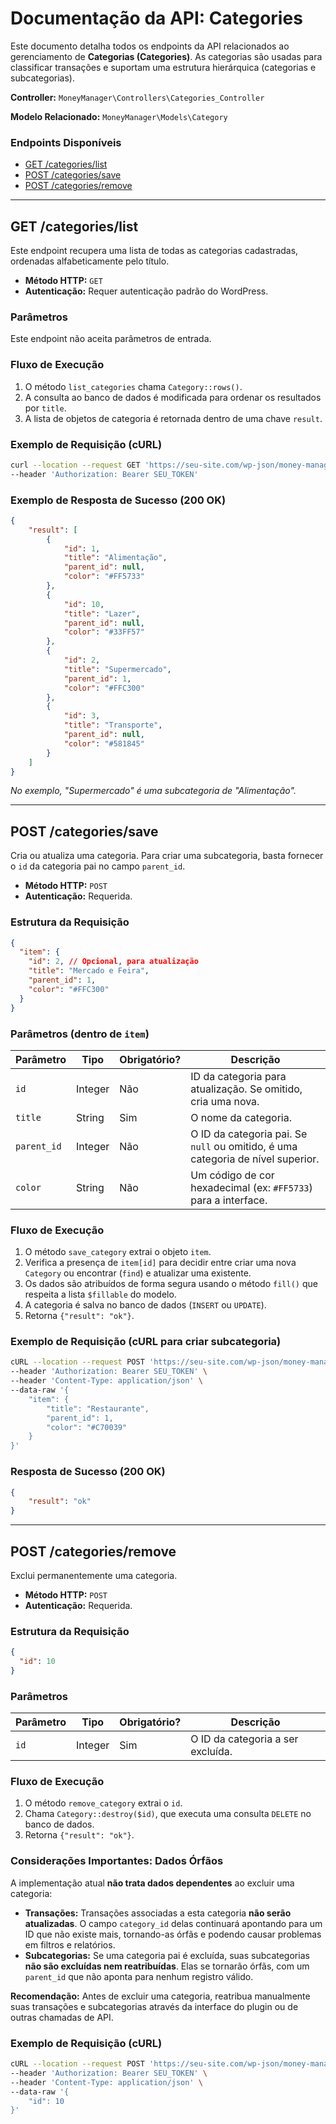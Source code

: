 # Documentação da API: Categories

Este documento detalha todos os endpoints da API relacionados ao gerenciamento de **Categorias (Categories)**. As categorias são usadas para classificar transações e suportam uma estrutura hierárquica (categorias e subcategorias).

**Controller:** `MoneyManager\Controllers\Categories_Controller`

**Modelo Relacionado:** `MoneyManager\Models\Category`

### Endpoints Disponíveis

- [GET /categories/list](#get-categorieslist)
- [POST /categories/save](#post-categoriessave)
- [POST /categories/remove](#post-categoriesremove)

---

## GET /categories/list

Este endpoint recupera uma lista de todas as categorias cadastradas, ordenadas alfabeticamente pelo título.

- **Método HTTP:** `GET`
- **Autenticação:** Requer autenticação padrão do WordPress.

### Parâmetros

Este endpoint não aceita parâmetros de entrada.

### Fluxo de Execução

1.  O método `list_categories` chama `Category::rows()`.
2.  A consulta ao banco de dados é modificada para ordenar os resultados por `title`.
3.  A lista de objetos de categoria é retornada dentro de uma chave `result`.

### Exemplo de Requisição (cURL)

```bash
curl --location --request GET 'https://seu-site.com/wp-json/money-manager/v1/categories/list' \
--header 'Authorization: Bearer SEU_TOKEN'
```

### Exemplo de Resposta de Sucesso (200 OK)

```json
{
    "result": [
        {
            "id": 1,
            "title": "Alimentação",
            "parent_id": null,
            "color": "#FF5733"
        },
        {
            "id": 10,
            "title": "Lazer",
            "parent_id": null,
            "color": "#33FF57"
        },
        {
            "id": 2,
            "title": "Supermercado",
            "parent_id": 1,
            "color": "#FFC300"
        },
        {
            "id": 3,
            "title": "Transporte",
            "parent_id": null,
            "color": "#581845"
        }
    ]
}
```
*No exemplo, "Supermercado" é uma subcategoria de "Alimentação".*

---

## POST /categories/save

Cria ou atualiza uma categoria. Para criar uma subcategoria, basta fornecer o `id` da categoria pai no campo `parent_id`.

- **Método HTTP:** `POST`
- **Autenticação:** Requerida.

### Estrutura da Requisição

```json
{
  "item": {
    "id": 2, // Opcional, para atualização
    "title": "Mercado e Feira",
    "parent_id": 1,
    "color": "#FFC300"
  }
}
```

### Parâmetros (dentro de `item`)

| Parâmetro | Tipo | Obrigatório? | Descrição |
|---|---|---|---|
| `id` | Integer | Não | ID da categoria para atualização. Se omitido, cria uma nova. |
| `title` | String | Sim | O nome da categoria. |
| `parent_id` | Integer | Não | O ID da categoria pai. Se `null` ou omitido, é uma categoria de nível superior. |
| `color` | String | Não | Um código de cor hexadecimal (ex: `#FF5733`) para a interface. |

### Fluxo de Execução

1.  O método `save_category` extrai o objeto `item`.
2.  Verifica a presença de `item[id]` para decidir entre criar uma nova `Category` ou encontrar (`find`) e atualizar uma existente.
3.  Os dados são atribuídos de forma segura usando o método `fill()` que respeita a lista `$fillable` do modelo.
4.  A categoria é salva no banco de dados (`INSERT` ou `UPDATE`).
5.  Retorna `{"result": "ok"}`.

### Exemplo de Requisição (cURL para criar subcategoria)

```bash
cURL --location --request POST 'https://seu-site.com/wp-json/money-manager/v1/categories/save' \
--header 'Authorization: Bearer SEU_TOKEN' \
--header 'Content-Type: application/json' \
--data-raw '{
    "item": {
        "title": "Restaurante",
        "parent_id": 1,
        "color": "#C70039"
    }
}'
```

### Resposta de Sucesso (200 OK)

```json
{
    "result": "ok"
}
```

---

## POST /categories/remove

Exclui permanentemente uma categoria.

- **Método HTTP:** `POST`
- **Autenticação:** Requerida.

### Estrutura da Requisição

```json
{
  "id": 10
}
```

### Parâmetros

| Parâmetro | Tipo | Obrigatório? | Descrição |
|---|---|---|---|
| `id` | Integer | Sim | O ID da categoria a ser excluída. |

### Fluxo de Execução

1.  O método `remove_category` extrai o `id`.
2.  Chama `Category::destroy($id)`, que executa uma consulta `DELETE` no banco de dados.
3.  Retorna `{"result": "ok"}`.

### Considerações Importantes: Dados Órfãos

A implementação atual **não trata dados dependentes** ao excluir uma categoria:

- **Transações:** Transações associadas a esta categoria **não serão atualizadas**. O campo `category_id` delas continuará apontando para um ID que não existe mais, tornando-as órfãs e podendo causar problemas em filtros e relatórios.
- **Subcategorias:** Se uma categoria pai é excluída, suas subcategorias **não são excluídas nem reatribuídas**. Elas se tornarão órfãs, com um `parent_id` que não aponta para nenhum registro válido.

**Recomendação:** Antes de excluir uma categoria, reatribua manualmente suas transações e subcategorias através da interface do plugin ou de outras chamadas de API.

### Exemplo de Requisição (cURL)

```bash
cURL --location --request POST 'https://seu-site.com/wp-json/money-manager/v1/categories/remove' \
--header 'Authorization: Bearer SEU_TOKEN' \
--header 'Content-Type: application/json' \
--data-raw '{
    "id": 10
}'
```